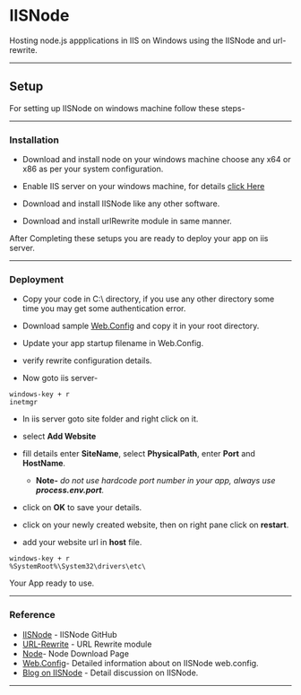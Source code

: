 # IISNode

Hosting node.js appplications in IIS on Windows using the IISNode and url-rewrite.
* **
## Setup

For setting up IISNode on windows machine follow these steps-
* **
### Installation

* Download and install node on your windows machine choose any x64 or x86 as per your system configuration.
* Enable IIS server on your windows machine, for details [click Here](https://helpdeskgeek.com/windows-10/install-and-setup-a-website-in-iis-on-windows-10/)

* Download and install IISNode like any other software.

* Download and install urlRewrite module in same manner.

After Completing these setups you are ready to deploy your app on iis server.

* **
### Deployment

* Copy your code in C:\ directory, if you use any other directory some time you may get some authentication error.

* Download sample [Web.Config](https://github.com/RohitChaturvedi05/Tutorials/blob/master/demo/03-Node/05-IISNode/web.config) and copy it in your root directory.

* Update your app startup filename in Web.Config.

* verify rewrite configuration details.

* Now goto iis server-
```
windows-key + r
inetmgr
```
* In iis server goto site folder and right click on it.

* select **Add Website**

* fill details enter **SiteName**, select **PhysicalPath**, enter **Port** and **HostName**.
    * **Note-** *do not use hardcode port number in your app, always  use **process.env.port**.*

* click on **OK** to save your details.
* click on your newly created website, then on right pane click on **restart**. 
* add your website url in **host** file.
```
windows-key + r
%SystemRoot%\System32\drivers\etc\
```

Your App ready to use.

* **


### Reference
* [IISNode](https://github.com/tjanczuk/IISNode/) - IISNode GitHub
* [URL-Rewrite](https://www.iis.net/downloads/microsoft/url-rewrite) - URL Rewrite module
* [Node](https://nodejs.org/en/download/)- Node Download Page
* [Web.Config](https://gist.github.com/pbaio/f63918181d8d7f8ee1d2)- Detailed information about on IISNode web.config.
* [Blog on IISNode](https://tomasz.janczuk.org/2011/08/hosting-nodejs-applications-in-iis-on.html) - Detail discussion on IISNode.

* **